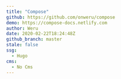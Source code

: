 ```yaml
---
title: "Compose"
github: https://github.com/onweru/compose
demo: https://compose-docs.netlify.com
author: Weru
date: 2020-02-22T18:24:48Z
github_branch: master
stale: false
ssg:
  - Hugo
cms:
  - No Cms
---
```

